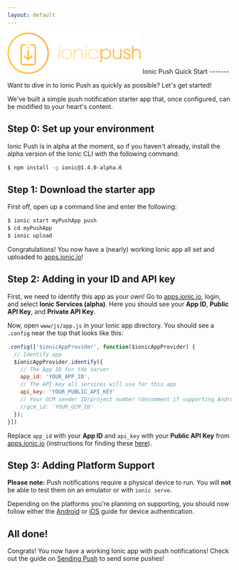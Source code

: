 ```yaml
---
layout: default
---
```


<img src="/img/push-docs/pushlogo.png" style="width: 300px;">
Ionic Push Quick Start
-------

Want to dive in to Ionic Push as quickly as possible?  Let's get started!

We've built a simple push notification starter app that, once configured, can be modified to your heart's content.

## Step 0: Set up your environment

Ionic Push is in alpha at the moment, so if you haven't already, install the alpha version of the Ionic CLI with the 
following command:

```bash
$ npm install -g ionic@1.4.0-alpha.6
```

## Step 1: Download the starter app

First off, open up a command line and enter the following:

```bash
$ ionic start myPushApp push
$ cd myPushApp
$ ionic upload
```

Congratulations!  You now have a (nearly) working Ionic app all set and uploaded to 
<a href="http://apps.ionic.io">apps.ionic.io</a>!  

## Step 2: Adding in your ID and API key

First, we need to identify this app as your own!  Go to <a href="http://apps.ionic.io">apps.ionic.io</a>, login, and select 
<strong>Ionic Services (alpha)</strong>.  Here you should see your <strong>App ID</strong>, 
<strong>Public API Key</strong>, and <strong>Private API Key</strong>. 

Now, open `www/js/app.js` in your Ionic app directory.  You should see a `.config` near the top that looks like this:

```javascript
.config(['$ionicAppProvider', function($ionicAppProvider) {
  // Identify app
  $ionicAppProvider.identify({
    // The App ID for the server
    app_id: 'YOUR_APP_ID',
    // The API key all services will use for this app
    api_key: 'YOUR_PUBLIC_API_KEY'
    // Your GCM sender ID/project number (Uncomment if supporting Android)
    //gcm_id: 'YOUR_GCM_ID'
  });
}])
```

Replace `app_id` with your <strong>App ID</strong> and `api_key` with your <strong>Public API Key</strong> from 
<a href="http://apps.ionic.io">apps.ionic.io</a> (instructions for finding these <a href="/find-your-keys">here</a>).

## Step 3: Adding Platform Support

<strong>Please note:</strong> Push notifications require a physical device to run.  You will <strong>not</strong> be 
able to test them on an emulator or with `ionic serve`.

Depending on the platforms you're planning on supporting, you should now 
follow either the <a href="/push/android">Android</a> or <a href="/push/ios">iOS</a> guide for device authentication.

## All done!

Congrats!  You now have a working Ionic app with push notifications!  Check out the guide on 
<a href="/push/send">Sending Push</a> to send some pushes!
